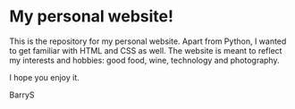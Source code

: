 # My personal website!

This is the repository for my personal website. Apart from Python, I wanted to get familiar with HTML and CSS as well. The website is meant to reflect my interests and hobbies: good food, wine, technology and photography.

I hope you enjoy it.

BarryS
